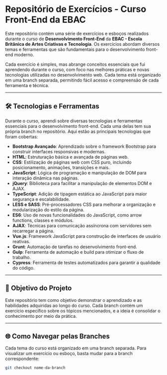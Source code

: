 # Repositório de Exercícios - Curso Front-End da EBAC

Este repositório contém uma série de exercícios e esboços realizados durante o curso de **Desenvolvimento Front-End** da **EBAC - Escola Britânica de Artes Criativas e Tecnologia**. Os exercícios abordam diversos temas e ferramentas que são fundamentais para o desenvolvimento front-end moderno.

Cada exercício é simples, mas abrange conceitos essenciais que fui aprendendo durante o curso, com foco nas melhores práticas e novas tecnologias utilizadas no desenvolvimento web. Cada tema está organizado em uma branch separada, permitindo fácil acesso e compreensão de cada ferramenta e técnica.

---

## 🛠️ Tecnologias e Ferramentas

Durante o curso, aprendi sobre diversas tecnologias e ferramentas essenciais para o desenvolvimento front-end. Cada uma delas tem sua própria branch no repositório. Aqui estão as principais tecnologias que foram cobertas:

- **Bootstrap Avançado**: Aprendizado sobre o framework Bootstrap para construir interfaces responsivas e modernas.
- **HTML**: Estruturação básica e avançada de páginas web.
- **CSS**: Estilização de páginas web com CSS puro, incluindo posicionamento, animações, transições e mais.
- **JavaScript**: Lógica de programação e manipulação de DOM para interação dinâmica nas páginas.
- **jQuery**: Biblioteca para facilitar a manipulação de elementos DOM e AJAX.
- **TypeScript**: Adição de tipagem estática ao JavaScript para maior segurança e escalabilidade.
- **LESS e SASS**: Pré-processadores CSS para melhorar a organização e modularização do estilo da página.
- **ES6**: Uso de novas funcionalidades do JavaScript, como arrow functions, classes e módulos.
- **AJAX**: Técnicas para comunicação assíncrona com servidores sem recarregar a página.
- **Vue.js**: Framework JavaScript para construção de interfaces de usuário reativas.
- **Grunt**: Automação de tarefas no desenvolvimento front-end.
- **Gulp**: Ferramenta de automação e build para otimizar o fluxo de trabalho.
- **Cypress**: Ferramenta de testes automatizados para garantir a qualidade do código.

---

## 🌱 Objetivo do Projeto

Este repositório tem como objetivo demonstrar o aprendizado e as habilidades adquiridas ao longo do curso. Cada branch contém um exercício específico sobre os tópicos mencionados, e a ideia é consolidar o conhecimento por meio da prática.

---

## 🌐 Como Navegar pelas Branches

Cada tema do curso está organizado em uma branch separada. Para visualizar um exercício ou esboço, basta mudar para a branch correspondente:

```bash
git checkout nome-da-branch

